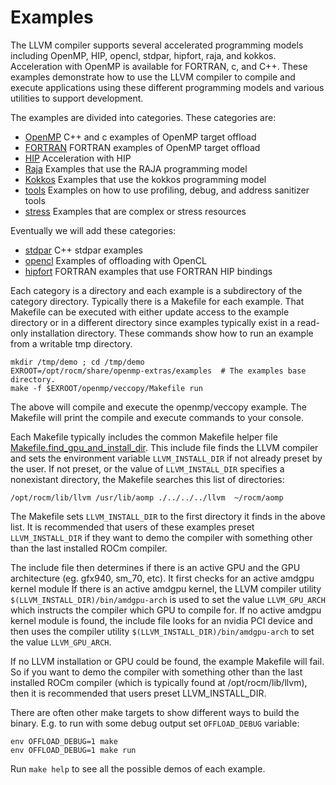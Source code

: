 Examples
========

The LLVM compiler supports several accelerated programming models
including OpenMP, HIP, opencl, stdpar, hipfort, raja, and kokkos.
Acceleration with OpenMP is available for FORTRAN, c, and C++.
These examples demonstrate how to use the LLVM compiler to compile and execute
applications using these different programming models and various utilities to
support development.

The examples are divided into categories. These categories are:

- [OpenMP](openmp/README.md)  C++ and c examples of OpenMP target offload
- [FORTRAN](fortran)  FORTRAN examples of OpenMP target offload
- [HIP](hip/README.md)  Acceleration with HIP
- [Raja](raja/README.md)  Examples that use the RAJA programming model
- [Kokkos](kokkos)  Examples that use the kokkos programming model
- [tools](tools)  Examples on how to use profiling, debug, and address sanitizer tools
- [stress](stress)  Examples that are complex or stress resources

Eventually we will add these categories:

- [stdpar](stdpar)  C++ stdpar examples
- [opencl](opencl)  Examples of offloading with OpenCL
- [hipfort](hipfort)  FORTRAN examples that use FORTRAN HIP bindings

Each category is a directory and each example is a subdirectory of the category directory.
Typically there is a Makefile for each example. That Makefile can be executed with either update
access to the example directory or in a different directory since examples typically exist in a
read-only installation directory. These commands show how to run an example from
a writable tmp directory.
```
mkdir /tmp/demo ; cd /tmp/demo
EXROOT=/opt/rocm/share/openmp-extras/examples  # The examples base directory.
make -f $EXROOT/openmp/veccopy/Makefile run
```
The above will compile and execute the openmp/veccopy example.
The Makefile will print the compile and execute commands to your console.

Each Makefile typically includes the common Makefile helper file
[Makefile.find_gpu_and_install_dir](Makefile.find_gpu_and_install_dir).
This include file finds the LLVM compiler and sets the environment
variable `LLVM_INSTALL_DIR` if not already preset by the user.
If not preset, or the value of `LLVM_INSTALL_DIR` specifies a nonexistant directory,
the Makefile searches this list of directories:

```
/opt/rocm/lib/llvm /usr/lib/aomp ./../../../llvm  ~/rocm/aomp
```

The Makefile sets `LLVM_INSTALL_DIR` to the first directory it finds in the above list.
It is recommended that users of these examples preset `LLVM_INSTALL_DIR`
if they want to demo the compiler with something other than the last
installed ROCm compiler.

The include file then determines if there is an active GPU and
the GPU architecture (eg. gfx940, sm_70, etc).
It first checks for an active amdgpu kernel module
If there is an active amdgpu kernel, the LLVM compiler utility
`$(LLVM_INSTALL_DIR)/bin/amdgpu-arch` is used to set
the value `LLVM_GPU_ARCH` which instructs the compiler which GPU to compile for.
If no active amdgpu kernel module is found, the include file looks for an nvidia PCI
device and then uses the compiler utility `$(LLVM_INSTALL_DIR)/bin/amdgpu-arch`
to set the value `LLVM_GPU_ARCH`.

If no LLVM installation or GPU could be found, the example Makefile will fail.
So if you want to demo the compiler with something other than the last
installed ROCm compiler (which is typically found at /opt/rocm/lib/llvm),
then it is recommended that users preset LLVM_INSTALL_DIR.

There are often other make targets to show different ways to build the binary.
E.g. to run with some debug output set `OFFLOAD_DEBUG` variable:

```
env OFFLOAD_DEBUG=1 make
env OFFLOAD_DEBUG=1 make run
```

Run ```make help``` to see all the possible demos of each example.
